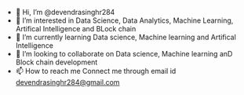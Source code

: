- 👋 Hi, I’m @devendrasinghr284
- 👀 I’m interested in Data Science, Data Analytics, Machine Learning, Artifical Intelligence and BLock chain
- 🌱 I’m currently learning  Data science, Machine learning and Artifical Intelligence
- 💞️ I’m looking to collaborate on Data science, Machine learning anD Block chain development
- 📫 How to reach me Connect me through email id devendrasinghr284@gmail.com

<!---
devendrasinghr284/devendrasinghr284 is a ✨ special ✨ repository because its `README.md` (this file) appears on your GitHub profile.
You can click the Preview link to take a look at your changes.
--->
